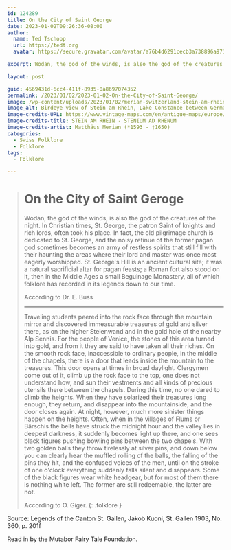 ```yaml
---
id: 124289
title: On the City of Saint George
date: 2023-01-02T09:26:36-08:00
author:
  name: Ted Tschopp
  url: https://tedt.org
  avatar: https://secure.gravatar.com/avatar/a76b4d6291cecb3a738896a971bfb903?s=512&d=mp&r=g

excerpt: Wodan, the god of the winds, is also the god of the creatures of the night. In Christian times, St. George, the patron Saint of knights and rich lords, often took his place.

layout: post

guid: 4569431d-6cc4-411f-8935-0a8697074352
permalink: /2023/01/02/2023-01-02-On-the-City-of-Saint-George/
image: /wp-content/uploads/2023/01/02/merian-switzerland-stein-am-rhein.jpg
image_alt: Birdeye view of Stein am Rhein, Lake Constance between Germany and Switzerland with the Castle Hohenklingen in background. Copper engraving from Theatrum Helvetiae of Matthaeus Merian.
image-credits-URL: https://www.vintage-maps.com/en/antique-maps/europe/switzerland/merian-switzerland-stein-am-rhein-1645::158
image-credits-title: STEIN AM RHEIN - STENIUM AD RHENUM
image-credits-artist: Matthäus Merian (*1593 - †1650)
categories:
  - Swiss Folklore
  - Folklore
tags:
  - Folklore

---
```

> # On the City of Saint Geroge
>
> Wodan, the god of the winds, is also the god of the creatures of the night. In Christian times, St. George, the patron Saint of knights and rich lords, often took his place. In fact, the old pilgrimage church is dedicated to St. George, and the noisy retinue of the former pagan god sometimes becomes an army of restless spirits that still fill with their haunting the areas where their lord and master was once most eagerly worshipped. St. George's Hill is an ancient cultural site; it was a natural sacrificial altar for pagan feasts; a Roman fort also stood on it, then in the Middle Ages a small Beguinage Monastery, all of which folklore has recorded in its legends down to our time. 
> 
> According to Dr. E. Buss
> 
> * * *
> 
> Traveling students peered into the rock face through the mountain mirror and discovered immeasurable treasures of gold and silver there, as on the higher Steienwand and in the gold hole of the nearby Alp Sennis. For the people of Venice, the stones of this area turned into gold, and from it they are said to have taken all their riches. On the smooth rock face, inaccessible to ordinary people, in the middle of the chapels, there is a door that leads inside the mountain to the treasures. This door opens at times in broad daylight. Clergymen come out of it, climb up the rock face to the top, one does not understand how, and sun their vestments and all kinds of precious utensils there between the chapels. During this time, no one dared to climb the heights. When they have solarized their treasures long enough, they return, and disappear into the mountainside, and the door closes again. At night, however, much more sinister things happen on the heights. Often, when in the villages of Flums or Bärschis the bells have struck the midnight hour and the valley lies in deepest darkness, it suddenly becomes light up there, and one sees black figures pushing bowling pins between the two chapels. With two golden balls they throw tirelessly at silver pins, and down below you can clearly hear the muffled rolling of the balls, the falling of the pins they hit, and the confused voices of the men, until on the stroke of one o'clock everything suddenly falls silent and disappears. Some of the black figures wear white headgear, but for most of them there is nothing white left. The former are still redeemable, the latter are not.
> 
> According to O. Giger.
{: .folklore }

Source: Legends of the Canton St. Gallen, Jakob Kuoni, St. Gallen 1903, No. 360, p. 201f

Read in by the Mutabor Fairy Tale Foundation.